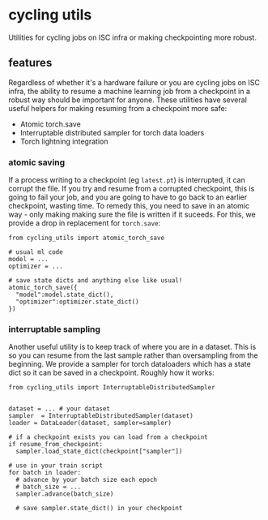 # cycling utils

Utilities for cycling jobs on ISC infra or making checkpointing more robust.

## features 

Regardless of whether it's a hardware failure or you are cycling jobs on ISC infra, the ability to resume a machine learning job from a checkpoint in a robust way should be important for anyone. These utilities have several useful helpers for making resuming from a checkpoint more safe:

- Atomic torch.save
- Interruptable distributed sampler for torch data loaders 
- Torch lightning integration

### atomic saving

If a process writing to a checkpoint (eg `latest.pt`) is interrupted, it can corrupt the file. If you try and resume from a corrupted checkpoint, this is going to fail your job, and you are going to have to go back to an earlier checkpoint, wasting time. To remedy this, you need to save in an atomic way - only making making sure the file is written if it suceeds. For this, we provide a drop in replacement for `torch.save`:

```
from cycling_utils import atomic_torch_save

# usual ml code
model = ...
optimizer = ...  

# save state dicts and anything else like usual!
atomic_torch_save({
  "model":model.state_dict(),
  "optimizer":optimizer.state_dict()
})
```

### interruptable sampling

Another useful utility is to keep track of where you are in a dataset. This is so you can resume from the last sample rather than oversampling from the beginning. We provide a sampler for torch dataloaders which has a state dict so it can be saved in a checkpoint. Roughly how it works:

```
from cycling_utils import InterruptableDistributedSampler


dataset = ... # your dataset
sampler  = InterruptableDistributedSampler(dataset)
loader = DataLoader(dataset, sampler=sampler)

# if a checkpoint exists you can load from a checkpoint
if resume_from_checkpoint:
  sampler.load_state_dict(checkpoint["sampler"])

# use in your train script
for batch in loader:
  # advance by your batch size each epoch
  # batch_size = ...
  sampler.advance(batch_size)

  # save sampler.state_dict() in your checkpoint
```

